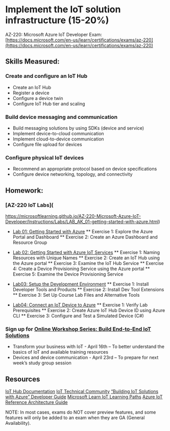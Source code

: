 # Implement the IoT solution infrastructure (15-20%)

AZ-220: Microsoft Azure IoT Developer Exam: [https://docs.microsoft.com/en-us/learn/certifications/exams/az-220](https://docs.microsoft.com/en-us/learn/certifications/exams/az-220)

## Skills Measured:
### Create and configure an IoT Hub
* Create an IoT Hub
* Register a device
* Configure a device twin
* Configure IoT Hub tier and scaling

### Build device messaging and communication
* Build messaging solutions by using SDKs (device and service)
* Implement device-to-cloud communication
* Implement cloud-to-device communication
* Configure file upload for devices

### Configure physical IoT devices
* Recommend an appropriate protocol based on device specifications
* Configure device networking, topology, and connectivity

## Homework:
### [AZ-220 IoT Labs](
https://microsoftlearning.github.io/AZ-220-Microsoft-Azure-IoT-Developer/Instructions/Labs/LAB_AK_01-getting-started-with-azure.html) 
* [Lab 01: Getting Started with Azure](https://microsoftlearning.github.io/AZ-220-Microsoft-Azure-IoT-Developer/Instructions/Labs/LAB_AK_01-getting-started-with-azure.html)
** Exercise 1: Explore the Azure Portal and Dashboard
** Exercise 2: Create an Azure Dashboard and Resource Group

* [Lab 02: Getting Started with Azure IoT Services](https://microsoftlearning.github.io/AZ-220-Microsoft-Azure-IoT-Developer/Instructions/Labs/LAB_AK_02-getting-started-with-azure-iot-services.html)
** Exercise 1: Naming Resources with Unique Names
** Exercise 2: Create an IoT Hub using the Azure portal
** Exercise 3: Examine the IoT Hub Service
** Exercise 4: Create a Device Provisioning Service using the Azure portal
** Exercise 5: Examine the Device Provisioning Service

* [Lab03: Setup the Development Environment](https://microsoftlearning.github.io/AZ-220-Microsoft-Azure-IoT-Developer/Instructions/Labs/LAB_AK_03-set-up-the-development-environment.html)
** Exercise 1: Install Developer Tools and Products
** Exercise 2: Install Dev Tool Extensions
** Exercise 3: Set Up Course Lab Files and Alternative Tools

* [Lab04: Connect an IoT Device to Azure](https://microsoftlearning.github.io/AZ-220-Microsoft-Azure-IoT-Developer/Instructions/Labs/LAB_AK_04-connect-iot-device-to-azure.html)
** Exercise 1: Verify Lab Prerequisites
** Exercise 2: Create Azure IoT Hub Device ID using Azure CLI
** Exercise 3: Configure and Test a Simulated Device (C#)

### Sign up for [Online Workshop Series: Build End-to-End IoT Solutions](https://aka.ms/IoT-online-workshop)
* Transform your business with IoT - April 16th – To better understand the basics of IoT and available training resources
* Devices and device communication - April 23rd – To prepare for next week’s study group session

## Resources
[IoT Hub Documentation](https://docs.microsoft.com/en-us/azure/iot-hub/)
[IoT Technical Community](https://techcommunity.microsoft.com/t5/internet-of-things-iot/ct-p/IoT)
[“Building IoT Solutions with Azure” Developer Guide](https://discover.Microsoft.com/azure-iot-building-solutions-dev-guide)
[Microsoft Learn IoT Learning Paths](http://aka.ms/mslearniot)
[Azure IoT Reference Architecture Guide](https://docs.Microsoft.com/azure/architecture/reference-architectures/iot)

NOTE: In most cases, exams do NOT cover preview features, and some features will only be
added to an exam when they are GA (General Availability).
